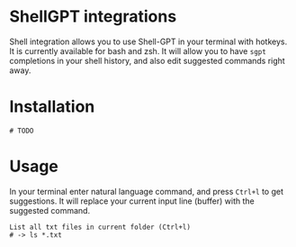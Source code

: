# ShellGPT integrations
Shell integration allows you to use Shell-GPT in your terminal with hotkeys. It is currently available for bash and zsh. It will allow you to have `sgpt` completions in your shell history, and also edit suggested commands right away.

# Installation
```shell
# TODO
```

# Usage
In your terminal enter natural language command, and press `Ctrl+l` to get suggestions. It will replace your current input line (buffer) with the suggested command.
```text
List all txt files in current folder (Ctrl+l)
# -> ls *.txt
```
